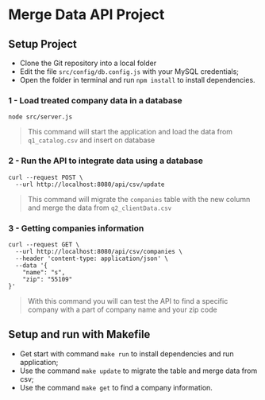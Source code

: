 # Merge Data API Project

## Setup Project

* Clone the Git repository into a local folder
* Edit the file `src/config/db.config.js` with your MySQL credentials;
* Open the folder in terminal and run `npm install` to install dependencies.

### 1 - Load treated company data in a database

```
node src/server.js
```

> This command will start the application and load the data from `q1_catalog.csv` and insert on database

### 2 - Run the API to integrate data using a database

```
curl --request POST \
  --url http://localhost:8080/api/csv/update
```

> This command will migrate the `companies` table with the new column and merge the data from `q2_clientData.csv`

### 3 - Getting companies information

```
curl --request GET \
  --url http://localhost:8080/api/csv/companies \
  --header 'content-type: application/json' \
  --data '{
	"name": "s",
	"zip": "55109"
}'
```

> With this command you will can test the API to find a specific company with a part of company name and your zip code

## Setup and run with Makefile

* Get start with command `make run` to install dependencies and run application;
* Use the command `make update` to migrate the table and merge data from csv;
* Use the command `make get` to find a company information.
